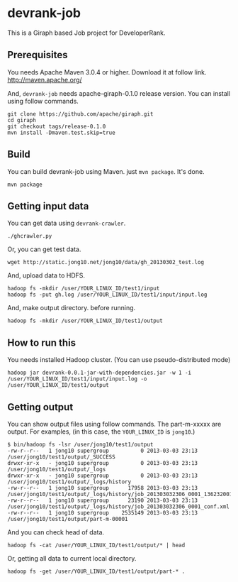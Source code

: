devrank-job
===========

This is a Giraph based Job project for DeveloperRank.


Prerequisites
-------------

You needs Apache Maven 3.0.4 or higher. Download it at follow link.
http://maven.apache.org/

And, `devrank-job` needs apache-giraph-0.1.0 release version. You can install
using follow commands.

    git clone https://github.com/apache/giraph.git
    cd giraph
    git checkout tags/release-0.1.0
    mvn install -Dmaven.test.skip=true


Build
-----

You can build devrank-job using Maven. just `mvn package`. It's done.

    mvn package


Getting input data
------------------

You can get data using `devrank-crawler`.

    ./ghcrawler.py

Or, you can get test data.

    wget http://static.jong10.net/jong10/data/gh_20130302_test.log


And, upload data to HDFS.

    hadoop fs -mkdir /user/YOUR_LINUX_ID/test1/input
    hadoop fs -put gh.log /user/YOUR_LINUX_ID/test1/input/input.log


And, make output directory. before running.

    hadoop fs -mkdir /user/YOUR_LINUX_ID/test1/output



How to run this
---------------

You needs installed Hadoop cluster. (You can use pseudo-distributed mode)

    hadoop jar devrank-0.0.1-jar-with-dependencies.jar -w 1 -i /user/YOUR_LINUX_ID/test1/input/input.log -o /user/YOUR_LINUX_ID/test1/output


Getting output
--------------

You can show output files using follow commands. The part-m-xxxxx are output.
For examples, (in this case, the `YOUR_LINUX_ID` is `jong10`.)

    $ bin/hadoop fs -lsr /user/jong10/test1/output
    -rw-r--r--   1 jong10 supergroup          0 2013-03-03 23:13 /user/jong10/test1/output/_SUCCESS
    drwxr-xr-x   - jong10 supergroup          0 2013-03-03 23:13 /user/jong10/test1/output/_logs
    drwxr-xr-x   - jong10 supergroup          0 2013-03-03 23:13 /user/jong10/test1/output/_logs/history
    -rw-r--r--   1 jong10 supergroup      17958 2013-03-03 23:13 /user/jong10/test1/output/_logs/history/job_201303032306_0001_1362320010028_jong10_com.yasikstudio.devrank.DeveloperRankRunner
    -rw-r--r--   1 jong10 supergroup      23190 2013-03-03 23:13 /user/jong10/test1/output/_logs/history/job_201303032306_0001_conf.xml
    -rw-r--r--   1 jong10 supergroup    2535149 2013-03-03 23:13 /user/jong10/test1/output/part-m-00001


And you can check head of data.

    hadoop fs -cat /user/YOUR_LINUX_ID/test1/output/* | head

Or, getting all data to current local directory.

    hadoop fs -get /user/YOUR_LINUX_ID/test1/output/part-* .
